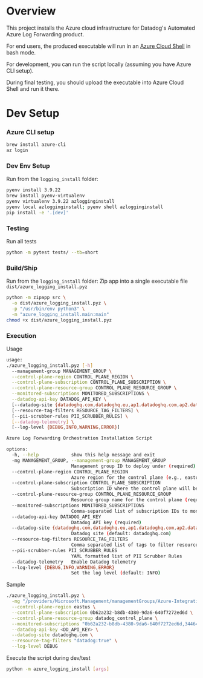 # Overview
This project installs the Azure cloud infrastructure for Datadog's Automated Azure Log Forwarding product. 

For end users, the produced executable will run in an [Azure Cloud Shell](https://learn.microsoft.com/en-us/azure/cloud-shell/get-started/classic?tabs=azurecli) in bash mode. 

For development, you can run the script locally (assuming you have Azure CLI setup). 

During final testing, you should upload the executable into Azure Cloud Shell and run it there. 

# Dev Setup
### Azure CLI setup
```bash
brew install azure-cli
az login
```

### Dev Env Setup 
Run from the `logging_install` folder:
```bash
pyenv install 3.9.22
brew install pyenv-virtualenv
pyenv virtualenv 3.9.22 azlogginginstall
pyenv local azlogginginstall; pyenv shell azlogginginstall
pip install -e '.[dev]'
```

### Testing
Run all tests
```bash
python -m pytest tests/ --tb=short
```

### Build/Ship
Run from the `logging_install` folder:
Zip app into a single executable file `dist/azure_logging_install.pyz`

```bash
python -m zipapp src \
  -o dist/azure_logging_install.pyz \
  -p "/usr/bin/env python3" \
  -m "azure_logging_install.main:main"
chmod +x dist/azure_logging_install.pyz
```

### Execution
Usage
```bash
usage: 
./azure_logging_install.pyz [-h]
  --management-group MANAGEMENT_GROUP \
  --control-plane-region CONTROL_PLANE_REGION \
  --control-plane-subscription CONTROL_PLANE_SUBSCRIPTION \
  --control-plane-resource-group CONTROL_PLANE_RESOURCE_GROUP \
  --monitored-subscriptions MONITORED_SUBSCRIPTIONS \
  --datadog-api-key DATADOG_API_KEY \
  [--datadog-site {datadoghq.com,datadoghq.eu,ap1.datadoghq.com,ap2.datadoghq.com,us3.datadoghq.com,us5.datadoghq.com,ddog-gov.com}] \
  [--resource-tag-filters RESOURCE_TAG_FILTERS] \
  [--pii-scrubber-rules PII_SCRUBBER_RULES] \
  [--datadog-telemetry] \
  [--log-level {DEBUG,INFO,WARNING,ERROR}]

Azure Log Forwarding Orchestration Installation Script

options:
  -h, --help            show this help message and exit
  -mg MANAGEMENT_GROUP, --management-group MANAGEMENT_GROUP
                        Management group ID to deploy under (required)
  --control-plane-region CONTROL_PLANE_REGION
                        Azure region for the control plane (e.g., eastus, westus2) (required)
  --control-plane-subscription CONTROL_PLANE_SUBSCRIPTION
                        Subscription ID where the control plane will be deployed (required)
  --control-plane-resource-group CONTROL_PLANE_RESOURCE_GROUP
                        Resource group name for the control plane (required)
  --monitored-subscriptions MONITORED_SUBSCRIPTIONS
                        Comma-separated list of subscription IDs to monitor for log forwarding (required)
  --datadog-api-key DATADOG_API_KEY
                        Datadog API key (required)
  --datadog-site {datadoghq.com,datadoghq.eu,ap1.datadoghq.com,ap2.datadoghq.com,us3.datadoghq.com,us5.datadoghq.com,ddog-gov.com}
                        Datadog site (default: datadoghq.com)
  --resource-tag-filters RESOURCE_TAG_FILTERS
                        Comma separated list of tags to filter resources by
  --pii-scrubber-rules PII_SCRUBBER_RULES
                        YAML formatted list of PII Scrubber Rules
  --datadog-telemetry   Enable Datadog telemetry
  --log-level {DEBUG,INFO,WARNING,ERROR}
                        Set the log level (default: INFO)
```

Sample
```bash
./azure_logging_install.pyz \
  -mg "/providers/Microsoft.Management/managementGroups/Azure-Integrations-Mg" \
  --control-plane-region eastus \
  --control-plane-subscription 0b62a232-b8db-4380-9da6-640f7272ed6d \
  --control-plane-resource-group datadog_control_plane \
  --monitored-subscriptions "0b62a232-b8db-4380-9da6-640f7272ed6d,34464906-34fe-401e-a420-79bd0ce2a1da" \
  --datadog-api-key <DD_API_KEY> \
  --datadog-site datadoghq.com \
  --resource-tag-filters "datadog:true" \
  --log-level DEBUG
```


Execute the script during dev/test
```bash
python -m azure_logging_install [args] 
```